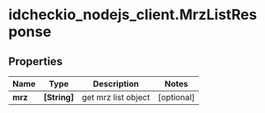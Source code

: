 # idcheckio_nodejs_client.MrzListResponse

## Properties
Name | Type | Description | Notes
------------ | ------------- | ------------- | -------------
**mrz** | **[String]** | get mrz list object | [optional] 


